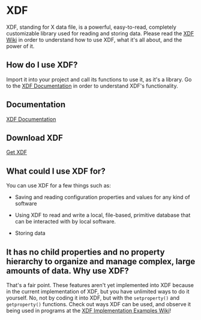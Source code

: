 # XDF
XDF, standing for X data file, is a powerful, easy-to-read, completely customizable library used for reading and storing data. Please read the 
[XDF Wiki](https://github.com/kthewhispers/XDF/wiki) in order to understand how to use XDF, what it's all about, and the power of it.

## How do I use XDF?
Import it into your project and call its functions to use it, as it's a library. Go to the [XDF Documentation](https://github.com/kthewhispers/XDF/wiki/XDF---Documentation) in order to understand XDF's functionality.

## Documentation
[XDF Documentation](https://github.com/kthewhispers/XDF/wiki/XDF---Documentation)

## Download XDF
[Get XDF](https://github.com/kthewhispers/XDF/archive/master.zip)

## What could I use XDF for?
You can use XDF for a few things such as:

* Saving and reading configuration properties and values for any kind of software

* Using XDF to read and write a local, file-based, primitive database that can be interacted with by local software.

* Storing data

## It has no child properties and no property hierarchy to organize and manage complex, large amounts of data. Why use XDF?
That's a fair point. These features aren't yet implemented into XDF because in the current implementation of XDF, but you have unlimited ways to do it yourself. No, not by coding it into XDF, but with the `setproperty()` and `getproperty()` functions. Check out ways XDF can be used, and observe it being used in programs at the [XDF Implementation Examples Wiki](https://github.com/kthewhispers/XDF/wiki/XDF---Implementation-Examples)!
